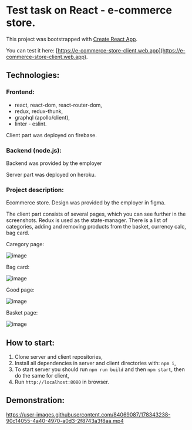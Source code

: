 # Test task on React - e-commerce store.

This project was bootstrapped with [Create React App](https://github.com/facebook/create-react-app).

You can test it here: [https://e-commerce-store-client.web.app](https://e-commerce-store-client.web.app).

## Technologies:

### Frontend:

+ react, react-dom, react-router-dom,
+ redux, redux-thunk,
+ graphql (apollo/client),
+ linter - eslint.

Client part was deployed on firebase.

### Backend (node.js):

Backend was provided by the employer

Server part was deployed on heroku.

### Project description: 

Ecommerce store. Design was provided by the employer in figma.

The client part consists of several pages, which you can see further in the screenshots. Redux is used as the state-manager. There is a list of categories, adding and removing products from the basket, currency calc, bag card.

Caregory page:

![image](https://user-images.githubusercontent.com/84069087/178342088-bc95f5e6-3e64-404c-949e-23a9a790604f.png)

Bag card:

![image](https://user-images.githubusercontent.com/84069087/178342443-ab4a16d6-7f79-4ba7-9a6b-db5938b41d56.png)

Good page:

![image](https://user-images.githubusercontent.com/84069087/178342234-3bd9da08-e5d6-4688-8cd1-c5c0387d2caf.png)

Basket page:

![image](https://user-images.githubusercontent.com/84069087/178342612-0a81cd11-4d36-4c7b-a2e1-fccbfda3cece.png)

## How to start:

1. Clone server and client repositories,
2. Install all dependencies in server and client directories with: `npm i`,
8. To start server you should run `npm run build` and then `npm start`, then do the same for client,
9. Run `http://localhost:8080` in browser.

## Demonstration: 

https://user-images.githubusercontent.com/84069087/178343238-90c14055-4a40-4970-a0d3-2f8743a3f8aa.mp4
